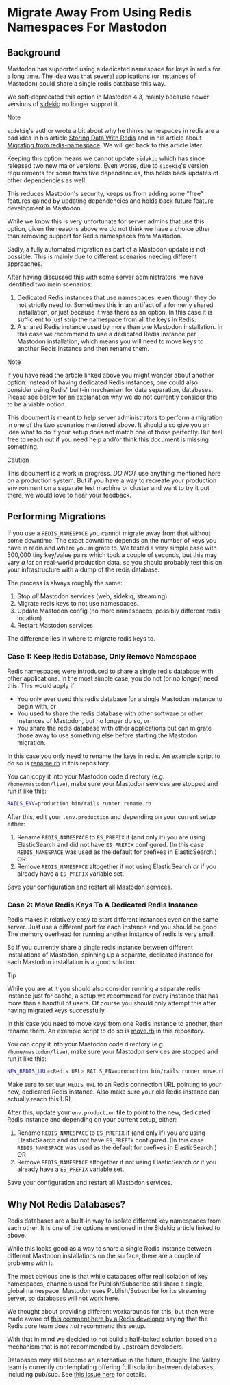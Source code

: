 # Migrate Away From Using Redis Namespaces For Mastodon

## Background

Mastodon has supported using a dedicated namespace for keys in redis for
a long time. The idea was that several applications (or instances of
Mastodon) could share a single redis database this way.

We soft-deprecated this option in Mastodon 4.3, mainly because newer
versions of [sidekiq](https://github.com/mperham/sidekiq) no longer
support it.

> [!NOTE]
> `sidekiq`'s author wrote a bit about why he thinks namespaces in redis
> are a bad idea in his article
> [Storing Data With Redis](https://www.mikeperham.com/2015/09/24/storing-data-with-redis/)
> and in his article about
> [Migrating from redis-namespace](https://www.mikeperham.com/2017/04/10/migrating-from-redis-namespace/).
> We will get back to this article later.

Keeping this option means we cannot update `sidekiq` which
has since released two new major versions. Even worse, due to
`sidekiq`'s version requirements for some transitive dependencies, this
holds back updates of other dependencies as well.

This reduces Mastodon's security, keeps us from adding some "free"
features gained by updating dependencies and holds back future feature
development in Mastodon.

While we know this is very unfortunate for server admins that use this
option, given the reasons above we do not think we have a choice other
than removing support for Redis namespaces from Mastodon.

Sadly, a fully automated migration as part of a Mastodon update is not
possible. This is mainly due to different scenarios needing different
approaches.

After having discussed this with some server administrators, we have
identified two main scenarios:

1. Dedicated Redis instances that use namespaces, even though they do
   not strictly need to. Sometimes this in an artifact of a formerly
   shared installation, or just because it was there as an option. In
   this case it is sufficient to just strip the namespace from all the
   keys in Redis.
2. A shared Redis instance used by more than one Mastodon installation.
   In this case we recommend to use a dedicated Redis instance per
   Mastodon installation, which means you will need to move keys to
   another Redis instance and then rename them.

> [!NOTE]
> If you have read the article linked above you might wonder about
> another option: Instead of having dedicated Redis instances, one could
> also consider using Redis' built-in mechanism for data separation,
> databases. Please see below for an explanation why we do not currently
> consider this to be a viable option.

This document is meant to help server administrators to perform a
migration in one of the two scenarios mentioned above. It should also
give you an idea what to do if your setup does not match one of those
perfectly. But feel free to reach out if you need help and/or think this
document is missing something.

> [!CAUTION]
> This document is a work in progress. *DO NOT* use anything mentioned
> here on a production system. But if you have a way to recreate your
> production environment on a separate test machine or cluster and want
> to try it out there, we would love to hear your feedback.

## Performing Migrations

If you use a `REDIS_NAMESPACE` you cannot migrate away from that without
some downtime. The exact downtime depends on the number of keys you have
in redis and where you migrate to. We tested a very simple case with
500,000 tiny key/value pairs which took a couple of seconds, but this
may vary *a lot* on real-world production data, so you should probably
test this on your infrastructure with a dump of the redis database.

The process is always roughly the same:

1. Stop *all* Mastodon services (web, sidekiq, streaming).
2. Migrate redis keys to not use namespaces.
3. Update Mastodon config (no more namespaces, possibly different redis
   location)
4. Restart Mastodon services

The difference lies in where to migrate redis keys to.

### Case 1: Keep Redis Database, Only Remove Namespace

Redis namespaces were introduced to share a single redis database with
other applications. In the most simple case, you do not (or no longer)
need this. This would apply if

* You only ever used this redis database for a single Mastodon instance
  to begin with, or
* You used to share the redis database with other software or other
  instances of Mastodon, but no longer do so, or
* You share the redis database with other applications but can migrate
  those away to use something else before starting the Mastodon
  migration.

In this case you only need to rename the keys in redis. An example
script to do so is [rename.rb](rename.rb) in this repository.

You can copy it into your Mastodon code directory (e.g.
`/home/mastodon/live`), make sure your Mastodon services are stopped and
run it like this:

```sh
RAILS_ENV=production bin/rails runner rename.rb
```

After this, edit your `.env.production` and depending on your current
setup either:

1. Rename `REDIS_NAMESPACE` to `ES_PREFIX` if (and only if) you are
   using ElasticSearch and did not have `ES_PREFIX` configured. (In
   this case `REDIS_NAMESPACE` was used as the default for prefixes
   in ElasticSearch.) OR
2. Remove `REDIS_NAMESPACE` altogether if not using ElasticSearch *or*
   if you already have a `ES_PREFIX` variable set.

Save your configuration and restart all Mastodon services.

### Case 2: Move Redis Keys To A Dedicated Redis Instance

Redis makes it relatively easy to start different instances even on the
same server. Just use a different port for each instance and you should
be good. The memory overhead for running another instance of redis is
very small.

So if you currently share a single redis instance between different
installations of Mastodon, spinning up a separate, dedicated instance for
each Mastodon installation is a good solution.

> [!TIP]
> While you are at it you should also consider running a separate redis
> instance just for cache, a setup we recommend for every instance that
> has more than a handful of users. Of course you should only attempt
> this after having migrated keys successfully.

In this case you need to move keys from one Redis instance to another,
then rename them. An example script to do so is [move.rb](move.rb) in
this repository.

You can copy it into your Mastodon code directory (e.g.
`/home/mastodon/live`), make sure your Mastodon services are stopped and
run it like this:

```sh
NEW_REDIS_URL=<Redis URL> RAILS_ENV=production bin/rails runner move.rb
```

Make sure to set `NEW_REDIS_URL` to an Redis connection URL pointing to
your new, dedicated Redis instance. Also make sure your old Redis
instance can actually reach this URL.

After this, update your `env.production` file to point to the new,
dedicated Redis instance and depending on your current setup, either:

1. Rename `REDIS_NAMESPACE` to `ES_PREFIX` if (and only if) you are
   using ElasticSearch and did not have `ES_PREFIX` configured. (In
   this case `REDIS_NAMESPACE` was used as the default for prefixes
   in ElasticSearch.) OR
2. Remove `REDIS_NAMESPACE` altogether if not using ElasticSearch *or*
   if you already have a `ES_PREFIX` variable set.

Save your configuration and restart all Mastodon services.

## Why Not Redis Databases?

Redis databases are a built-in way to isolate different key namespaces
from each other. It is one of the options mentioned in the Sidekiq
article linked to above.

While this looks good as a way to share a single Redis instance between
different Mastodon installations on the surface, there are a couple of
problems with it.

The most obvious one is that while databases offer real isolation of key
namespaces, channels used for Publish/Subscribe still share a single,
global namespace. Mastodon uses Publish/Subscribe for its streaming
server, so databases will not work here.

We thought about providing different workarounds for this, but then were
made aware of [this comment here by a Redis
developer](https://github.com/redis/redis/issues/8099#issuecomment-741868975)
saying that the Redis core team does *not* recommend this setup.

With that in mind we decided to not build a half-baked solution based on
a mechanism that is not recommended by upstream developers.

Databases may still become an alternative in the future, though: The
Valkey team is currently contemplating offering full isolation between
databases, including pub/sub. See [this issue here](https://github.com/valkey-io/valkey/issues/1868)
for details.


